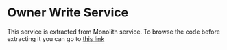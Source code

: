 # Owner Write Service
This service is extracted from Monolith service. To browse the code before extracting it you can go to [this link](https://github.com/hamed-shirbandi/TaskoMask/tree/af7f7418c7811ecf2db3bb9324bd070e37eb7a82)